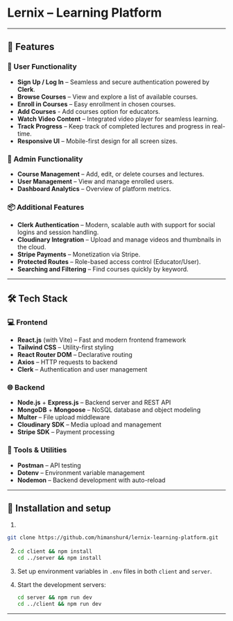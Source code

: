 # Lernix – Learning Platform

---
## 🚀 Features

### 🔹 User Functionality

* **Sign Up / Log In** – Seamless and secure authentication powered by **Clerk**.
* **Browse Courses** – View and explore a list of available courses.
* **Enroll in Courses** – Easy enrollment in chosen courses.
* **Add Courses** - Add courses option for educators.
* **Watch Video Content** – Integrated video player for seamless learning.
* **Track Progress** – Keep track of completed lectures and progress in real-time.
* **Responsive UI** – Mobile-first design for all screen sizes.

### 🔸 Admin Functionality

* **Course Management** – Add, edit, or delete courses and lectures.
* **User Management** – View and manage enrolled users.
* **Dashboard Analytics** – Overview of platform metrics.

### 📦 Additional Features

* **Clerk Authentication** – Modern, scalable auth with support for social logins and session handling.
* **Cloudinary Integration** – Upload and manage videos and thumbnails in the cloud.
* **Stripe Payments** – Monetization via Stripe.
* **Protected Routes** – Role-based access control (Educator/User).
* **Searching and Filtering** – Find courses quickly by keyword.

---

## 🛠️ Tech Stack

### 💻 Frontend

* **React.js** (with Vite) – Fast and modern frontend framework
* **Tailwind CSS** – Utility-first styling
* **React Router DOM** – Declarative routing
* **Axios** – HTTP requests to backend
* **Clerk** – Authentication and user management

### 🌐 Backend

* **Node.js** + **Express.js** – Backend server and REST API
* **MongoDB** + **Mongoose** – NoSQL database and object modeling
* **Multer** – File upload middleware
* **Cloudinary SDK** – Media upload and management
* **Stripe SDK** – Payment processing

### 🧪 Tools & Utilities

* **Postman** – API testing
* **Dotenv** – Environment variable management
* **Nodemon** – Backend development with auto-reload

---

## 🧭 Installation and setup

1.

   ```bash
   git clone https://github.com/himanshur4/lernix-learning-platform.git
   ```
2. ```bash
   cd client && npm install
   cd ../server && npm install
   ```
3. Set up environment variables in `.env` files in both `client` and `server`.
4. Start the development servers:

   ```bash
   cd server && npm run dev
   cd ../client && npm run dev
   ```
---



